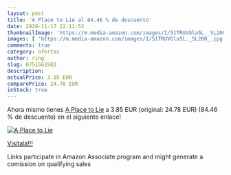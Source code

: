 ```yaml
---
layout: post
title: 'A Place to Lie al 84.46 % de descuento'
date: 2020-11-17 22:11:53
thumbnailImage: 'https://m.media-amazon.com/images/I/51TRUVGla5L._SL200_.jpg'
images: [ 'https://m.media-amazon.com/images/I/51TRUVGla5L._SL200_.jpg' ]
comments: true
category: ofertas
author: ring
slug: 0751561983
description:
actualPrice: 3.85 EUR
comparePrice: 24.78 EUR
inStock: true
---
```


Ahora mismo tienes [A Place to Lie](https://www.amazon.it/dp/0751561983/?tag=tolees00-21) a 3.85 EUR (original: 24.78 EUR) (84.46 %  de descuento) en el siguiente enlace!

[![A Place to Lie](https://m.media-amazon.com/images/I/51TRUVGla5L._SL200_.jpg)](https://www.amazon.it/dp/0751561983/?tag=tolees00-21)

[Visítala!!!](https://www.amazon.it/dp/0751561983/?tag=tolees00-21)

Links participate in Amazon Associate program and might generate a comission on qualifying sales
